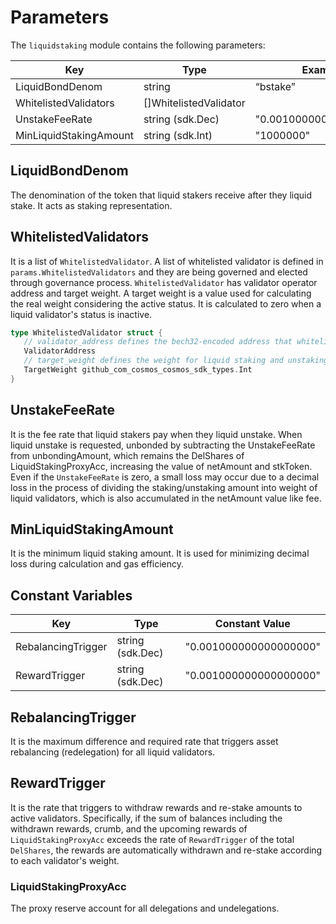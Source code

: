 <!-- order: 8 -->

# Parameters

The `liquidstaking` module contains the following parameters:

| Key                    | Type                   | Example                |
|------------------------|------------------------|------------------------|
| LiquidBondDenom        | string                 | “bstake”               |
| WhitelistedValidators  | []WhitelistedValidator |                        |
| UnstakeFeeRate         | string (sdk.Dec)       | "0.001000000000000000" |
| MinLiquidStakingAmount | string (sdk.Int)       | "1000000"              |

## LiquidBondDenom

The denomination of the token that liquid stakers receive after they liquid stake. It acts as staking representation.

## WhitelistedValidators

It is a list of `WhitelistedValidator`. A list of whitelisted validator is defined in `params.WhitelistedValidators` and
they are being governed and elected through governance process. `WhitelistedValidator` has validator operator address
and target weight. A target weight is a value used for calculating the real weight considering the active status. It is
calculated to zero when a liquid validator's status is inactive.

```go
type WhitelistedValidator struct {
   // validator_address defines the bech32-encoded address that whitelisted validator
   ValidatorAddress
   // target_weight defines the weight for liquid staking and unstaking amount
   TargetWeight github_com_cosmos_cosmos_sdk_types.Int
}
```

## UnstakeFeeRate

It is the fee rate that liquid stakers pay when they liquid unstake. When liquid unstake is requested, unbonded by
subtracting the UnstakeFeeRate from unbondingAmount, which remains the DelShares of LiquidStakingProxyAcc, increasing
the value of netAmount and stkToken. Even if the `UnstakeFeeRate` is zero, a small loss may occur due to a decimal loss
in the process of dividing the staking/unstaking amount into weight of liquid validators, which is also accumulated in
the netAmount value like fee.

## MinLiquidStakingAmount

It is the minimum liquid staking amount. It is used for minimizing decimal loss during calculation and gas efficiency.

## Constant Variables

| Key                | Type             | Constant Value         |
|--------------------|------------------|------------------------|
| RebalancingTrigger | string (sdk.Dec) | "0.001000000000000000" |
| RewardTrigger      | string (sdk.Dec) | "0.001000000000000000" |

## RebalancingTrigger

It is the maximum difference and required rate that triggers asset rebalancing (redelegation) for all liquid validators.

## RewardTrigger

It is the rate that triggers to withdraw rewards and re-stake amounts to active validators. Specifically, if the sum of
balances including the withdrawn rewards, crumb, and the upcoming rewards of `LiquidStakingProxyAcc` exceeds the rate
of `RewardTrigger` of the total `DelShares`, the rewards are automatically withdrawn and re-stake according to each
validator's weight.

### LiquidStakingProxyAcc

The proxy reserve account for all delegations and undelegations.
